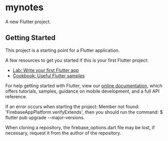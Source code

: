 # mynotes

A new Flutter project.

## Getting Started

This project is a starting point for a Flutter application.

A few resources to get you started if this is your first Flutter project:

- [Lab: Write your first Flutter app](https://flutter.dev/docs/get-started/codelab)
- [Cookbook: Useful Flutter samples](https://flutter.dev/docs/cookbook)

For help getting started with Flutter, view our
[online documentation](https://flutter.dev/docs), which offers tutorials,
samples, guidance on mobile development, and a full API reference.

If an error occurs when starting the project: Member not found: 'FirebaseAppPlatform.verifyExtends', 
then you should run the command: $ flutter pub upgrade --major-versions.

When cloning a repository, the firebase_options.dart file may be lost, if necessary, 
request it from the author of the repository.